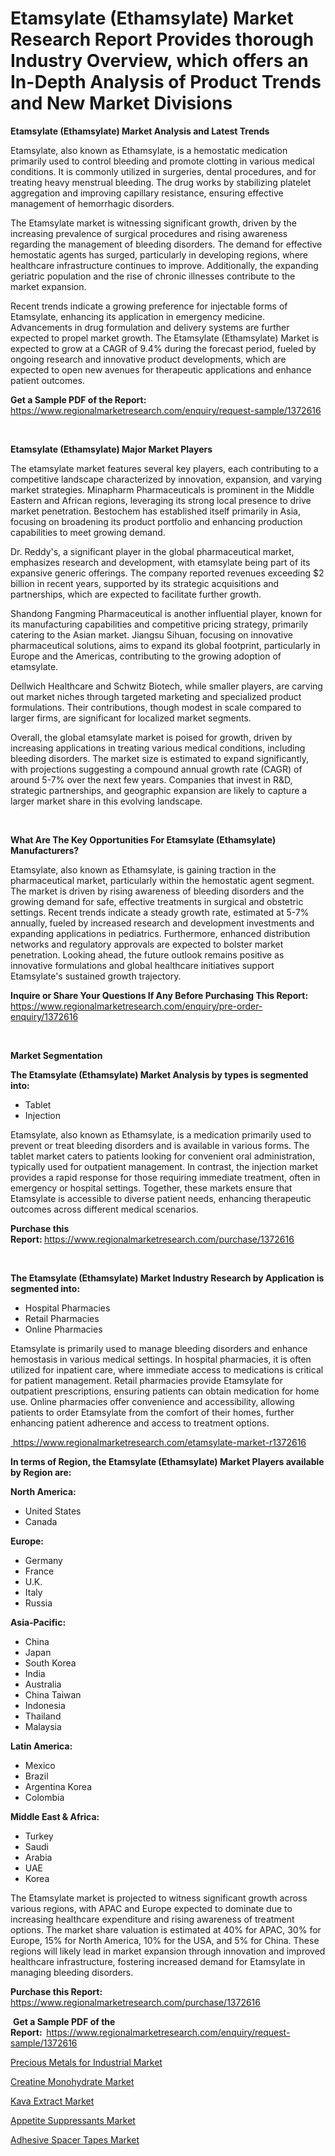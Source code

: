 <p><h1>Etamsylate (Ethamsylate) Market Research Report Provides thorough Industry Overview, which offers an In-Depth Analysis of Product Trends and New Market Divisions</h1></p><p><strong>Etamsylate (Ethamsylate) Market Analysis and Latest Trends</strong></p>
<p><p>Etamsylate, also known as Ethamsylate, is a hemostatic medication primarily used to control bleeding and promote clotting in various medical conditions. It is commonly utilized in surgeries, dental procedures, and for treating heavy menstrual bleeding. The drug works by stabilizing platelet aggregation and improving capillary resistance, ensuring effective management of hemorrhagic disorders.</p><p>The Etamsylate market is witnessing significant growth, driven by the increasing prevalence of surgical procedures and rising awareness regarding the management of bleeding disorders. The demand for effective hemostatic agents has surged, particularly in developing regions, where healthcare infrastructure continues to improve. Additionally, the expanding geriatric population and the rise of chronic illnesses contribute to the market expansion.</p><p>Recent trends indicate a growing preference for injectable forms of Etamsylate, enhancing its application in emergency medicine. Advancements in drug formulation and delivery systems are further expected to propel market growth. The Etamsylate (Ethamsylate) Market is expected to grow at a CAGR of 9.4% during the forecast period, fueled by ongoing research and innovative product developments, which are expected to open new avenues for therapeutic applications and enhance patient outcomes.</p></p>
<p><strong>Get a Sample PDF of the Report:&nbsp;</strong> <a href="https://www.regionalmarketresearch.com/enquiry/request-sample/1372616">https://www.regionalmarketresearch.com/enquiry/request-sample/1372616</a></p>
<p>&nbsp;</p>
<p><strong>Etamsylate (Ethamsylate) Major Market Players</strong></p>
<p><p>The etamsylate market features several key players, each contributing to a competitive landscape characterized by innovation, expansion, and varying market strategies. Minapharm Pharmaceuticals is prominent in the Middle Eastern and African regions, leveraging its strong local presence to drive market penetration. Bestochem has established itself primarily in Asia, focusing on broadening its product portfolio and enhancing production capabilities to meet growing demand. </p><p>Dr. Reddy's, a significant player in the global pharmaceutical market, emphasizes research and development, with etamsylate being part of its expansive generic offerings. The company reported revenues exceeding $2 billion in recent years, supported by its strategic acquisitions and partnerships, which are expected to facilitate further growth.</p><p>Shandong Fangming Pharmaceutical is another influential player, known for its manufacturing capabilities and competitive pricing strategy, primarily catering to the Asian market. Jiangsu Sihuan, focusing on innovative pharmaceutical solutions, aims to expand its global footprint, particularly in Europe and the Americas, contributing to the growing adoption of etamsylate.</p><p>Dellwich Healthcare and Schwitz Biotech, while smaller players, are carving out market niches through targeted marketing and specialized product formulations. Their contributions, though modest in scale compared to larger firms, are significant for localized market segments.</p><p>Overall, the global etamsylate market is poised for growth, driven by increasing applications in treating various medical conditions, including bleeding disorders. The market size is estimated to expand significantly, with projections suggesting a compound annual growth rate (CAGR) of around 5-7% over the next few years. Companies that invest in R&D, strategic partnerships, and geographic expansion are likely to capture a larger market share in this evolving landscape.</p></p>
<p>&nbsp;</p>
<p><strong>What Are The Key Opportunities For Etamsylate (Ethamsylate) Manufacturers?</strong></p>
<p><p>Etamsylate, also known as Ethamsylate, is gaining traction in the pharmaceutical market, particularly within the hemostatic agent segment. The market is driven by rising awareness of bleeding disorders and the growing demand for safe, effective treatments in surgical and obstetric settings. Recent trends indicate a steady growth rate, estimated at 5-7% annually, fueled by increased research and development investments and expanding applications in pediatrics. Furthermore, enhanced distribution networks and regulatory approvals are expected to bolster market penetration. Looking ahead, the future outlook remains positive as innovative formulations and global healthcare initiatives support Etamsylate's sustained growth trajectory.</p></p>
<p><strong>Inquire or Share Your Questions If Any Before Purchasing This Report:</strong> <a href="https://www.regionalmarketresearch.com/enquiry/pre-order-enquiry/1372616">https://www.regionalmarketresearch.com/enquiry/pre-order-enquiry/1372616</a></p>
<p>&nbsp;</p>
<p><strong>Market Segmentation</strong></p>
<p><strong>The Etamsylate (Ethamsylate) Market Analysis by types is segmented into:</strong></p>
<p><ul><li>Tablet</li><li>Injection</li></ul></p>
<p><p>Etamsylate, also known as Ethamsylate, is a medication primarily used to prevent or treat bleeding disorders and is available in various forms. The tablet market caters to patients looking for convenient oral administration, typically used for outpatient management. In contrast, the injection market provides a rapid response for those requiring immediate treatment, often in emergency or hospital settings. Together, these markets ensure that Etamsylate is accessible to diverse patient needs, enhancing therapeutic outcomes across different medical scenarios.</p></p>
<p><strong>Purchase this Report:&nbsp;</strong><a href="https://www.regionalmarketresearch.com/purchase/1372616">https://www.regionalmarketresearch.com/purchase/1372616</a></p>
<p>&nbsp;</p>
<p><strong>The Etamsylate (Ethamsylate) Market Industry Research by Application is segmented into:</strong></p>
<p><ul><li>Hospital Pharmacies</li><li>Retail Pharmacies</li><li>Online Pharmacies</li></ul></p>
<p><p>Etamsylate is primarily used to manage bleeding disorders and enhance hemostasis in various medical settings. In hospital pharmacies, it is often utilized for inpatient care, where immediate access to medications is critical for patient management. Retail pharmacies provide Etamsylate for outpatient prescriptions, ensuring patients can obtain medication for home use. Online pharmacies offer convenience and accessibility, allowing patients to order Etamsylate from the comfort of their homes, further enhancing patient adherence and access to treatment options.</p></p>
<p><a href="https://www.regionalmarketresearch.com/etamsylate-market-r1372616">&nbsp;https://www.regionalmarketresearch.com/etamsylate-market-r1372616</a></p>
<p><strong>In terms of Region, the Etamsylate (Ethamsylate) Market Players available by Region are:</strong></p>
<p>
    <p> <strong> North America: </strong>
        <ul>
            <li>United States</li>
            <li>Canada</li>
        </ul>
        </p> 
    <p> <strong> Europe: </strong>
        <ul>
            <li>Germany</li>
            <li>France</li>
            <li>U.K.</li>
            <li>Italy</li>
            <li>Russia</li>
        </ul>
        </p> 
    <p> <strong> Asia-Pacific: </strong>
        <ul>
            <li>China</li>
            <li>Japan</li>
            <li>South Korea</li>
            <li>India</li>
            <li>Australia</li>
            <li>China Taiwan</li>
            <li>Indonesia</li>
            <li>Thailand</li>
            <li>Malaysia</li>
        </ul>
        </p> 
    <p> <strong> Latin America: </strong>
        <ul>
            <li>Mexico</li>
            <li>Brazil</li>
            <li>Argentina Korea</li>
            <li>Colombia</li>
        </ul>
        </p> 
    <p> <strong> Middle East & Africa: </strong>
        <ul>
            <li>Turkey</li>
            <li>Saudi</li>
            <li>Arabia</li>
            <li>UAE</li>
            <li>Korea</li>
        </ul>
    </p>
    </p>
<p><p>The Etamsylate market is projected to witness significant growth across various regions, with APAC and Europe expected to dominate due to increasing healthcare expenditure and rising awareness of treatment options. The market share valuation is estimated at 40% for APAC, 30% for Europe, 15% for North America, 10% for the USA, and 5% for China. These regions will likely lead in market expansion through innovation and improved healthcare infrastructure, fostering increased demand for Etamsylate in managing bleeding disorders.</p></p>
<p><strong>Purchase this Report: </strong><a href="https://www.regionalmarketresearch.com/purchase/1372616">https://www.regionalmarketresearch.com/purchase/1372616</a></p>
<p>&nbsp;<strong>Get a Sample PDF of the Report:&nbsp;&nbsp;</strong><a href="https://www.regionalmarketresearch.com/enquiry/request-sample/1372616">https://www.regionalmarketresearch.com/enquiry/request-sample/1372616</a></p>
<p><strong></strong></p>
<p><p><a href="https://medium.com/@niyotibauri9_44878/global-precious-metals-for-industrial-market-is-projected-to-grow-at-a-cagr-of-14-3-c0bfc40f886c?postPublishedType=repub">Precious Metals for Industrial Market</a></p><p><a href="https://www.linkedin.com/pulse/future-trajectory-creatine-monohydrate-market-emerging-trends-4xsef">Creatine Monohydrate Market</a></p><p><a href="https://github.com/BesaLoshi2000/Market-Research-Report-List-1/blob/main/kava-extract-market.md">Kava Extract Market</a></p><p><a href="https://www.linkedin.com/pulse/global-market-pulse-trends-growth-analysis-appetite-suppressants-glv8f">Appetite Suppressants Market</a></p><p><a href="https://issuu.com/reportprime-2/docs/adhesive-spacer-tapes-market-size-2_2eaed7358fa8d3">Adhesive Spacer Tapes Market</a></p></p>